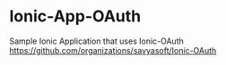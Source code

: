 Ionic-App-OAuth
===============

Sample Ionic Application that uses Ionic-OAuth https://github.com/organizations/savyasoft/Ionic-OAuth
